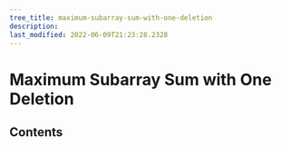 ```yaml
---
tree_title: maximum-subarray-sum-with-one-deletion
description: 
last_modified: 2022-06-09T21:23:28.2328
---
```


# Maximum Subarray Sum with One Deletion

## Contents
